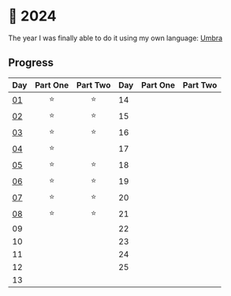 # 🎄 2024

The year I was finally able to do it using my own language: [Umbra](https://github.com/pmqueiroz/umbra)

## Progress
| Day       | Part One | Part Two | Day | Part One | Part Two |
| --------- | :------: | :------: | --- | :------: | :------: |
| [01](./1) |    ⭐    |    ⭐    | 14  |          |          |
| [02](./2) |    ⭐    |    ⭐    | 15  |          |          |
| [03](./3) |    ⭐    |    ⭐    | 16  |          |          |
| [04](./4) |    ⭐    |          | 17  |          |          |
| [05](./5) |    ⭐    |    ⭐    | 18  |          |          |
| [06](./6) |    ⭐    |    ⭐    | 19  |          |          |
| [07](./7) |    ⭐    |    ⭐    | 20  |          |          |
| [08](./8) |    ⭐    |    ⭐    | 21  |          |          |
| 09        |          |          | 22  |          |          |
| 10        |          |          | 23  |          |          |
| 11        |          |          | 24  |          |          |
| 12        |          |          | 25  |          |          |
| 13        |          |          |     |          |          |
